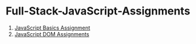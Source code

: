 # **Full-Stack-JavaScript-Assignments**

1. [JavaScript Basics Assignment](./JavaScript/) 
2. [JavaScript DOM Assignments](./DOM%20Assignments/)